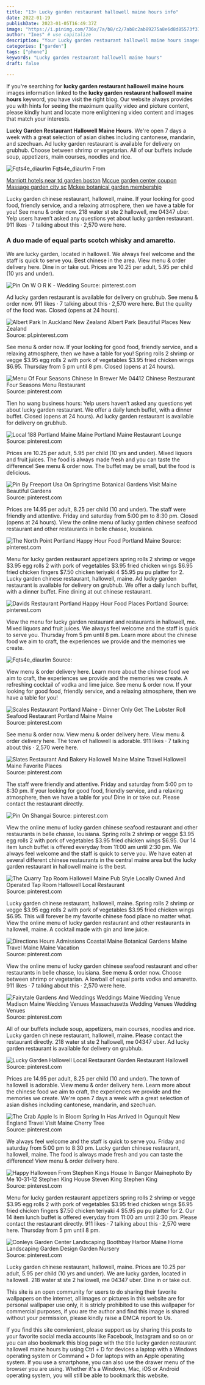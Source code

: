 ```yaml
---
title: "13+ Lucky garden restaurant hallowell maine hours info"
date: 2022-01-19
publishDate: 2023-01-05T16:49:37Z
image: "https://i.pinimg.com/736x/7a/b8/c2/7ab8c2ab89275a8e6d8d85573f317dc9--garden-nursery-maine.jpg"
author: "Ines" # use capitalize
description: "Your Lucky garden restaurant hallowell maine hours images are available. Lucky garden restaurant hallowell maine hours are a topic that is being searched for and liked by netizens now. You can Download the Lucky garden restaurant hallowell maine hours files here. Download all royalty-free vectors."
categories: ["garden"]
tags: ["phone"]
keywords: "Lucky garden restaurant hallowell maine hours"
draft: false

---
```


If you're searching for **lucky garden restaurant hallowell maine hours** images information linked to the **lucky garden restaurant hallowell maine hours** keyword, you have visit the right  blog.  Our website always  provides you with  hints  for seeing  the maximum  quality video and picture  content, please kindly hunt and locate more enlightening video content and images  that match your interests.

**Lucky Garden Restaurant Hallowell Maine Hours**. We&#039;re open 7 days a week with a great selection of asian dishes including cantonese, mandarin, and szechuan. Ad lucky garden restaurant is available for delivery on grubhub. Choose between shrimp or vegetarian. All of our buffets include soup, appetizers, main courses, noodles and rice.

![Fqts4e_diaurlm](https://i.pinimg.com/originals/09/09/53/090953a0de39b12e73dae1417df05737.jpg "Fqts4e_diaurlm")
Fqts4e_diaurlm From 

[Marriott hotels near td garden boston](/marriott-hotels-near-td-garden-boston/)
[Mccue garden center coupon](/mccue-garden-center-coupon/)
[Massage garden city sc](/massage-garden-city-sc/)
[Mckee botanical garden membership](/mckee-botanical-garden-membership/)

Lucky garden chinese restaurant, hallowell, maine. If your looking for good food, friendly service, and a relaxing atmosphere, then we have a table for you! See menu &amp; order now. 218 water st ste 2 hallowell, me 04347 uber. Yelp users haven’t asked any questions yet about lucky garden restaurant. 911 likes · 7 talking about this · 2,570 were here.

### A duo made of equal parts scotch whisky and amaretto.

We are lucky garden, located in hallowell. We always feel welcome and the staff is quick to serve you. Best chinese in the area. View menu &amp; order delivery here. Dine in or take out. Prices are 10.25 per adult, 5.95 per child (10 yrs and under).


![Pin On W O R K - Wedding](https://i.pinimg.com/originals/94/d8/f7/94d8f754cf920131d48ec9097febfe63.webp "Pin On W O R K - Wedding")
Source: pinterest.com

Ad lucky garden restaurant is available for delivery on grubhub. See menu &amp; order now. 911 likes · 7 talking about this · 2,570 were here. But the quality of the food was. Closed (opens at 24 hours).

![Albert Park In Auckland New Zealand Albert Park Beautiful Places New Zealand](https://i.pinimg.com/originals/09/b7/81/09b781abc674345947d6cd1022c8f2a2.jpg "Albert Park In Auckland New Zealand Albert Park Beautiful Places New Zealand")
Source: pl.pinterest.com

See menu &amp; order now. If your looking for good food, friendly service, and a relaxing atmosphere, then we have a table for you! Spring rolls 2 shrimp or vegge $3.95 egg rolls 2 with pork of vegetables $3.95 fried chicken wings $6.95. Thursday from 5 pm until 8 pm. Closed (opens at 24 hours).

![Menu Of Four Seasons Chinese In Brewer Me 04412 Chinese Restaurant Four Seasons Menu Restaurant](https://i.pinimg.com/originals/af/25/5b/af255b049531711b62221fc58352e808.png "Menu Of Four Seasons Chinese In Brewer Me 04412 Chinese Restaurant Four Seasons Menu Restaurant")
Source: pinterest.com

Tien ho wang business hours: Yelp users haven’t asked any questions yet about lucky garden restaurant. We offer a daily lunch buffet, with a dinner buffet. Closed (opens at 24 hours). Ad lucky garden restaurant is available for delivery on grubhub.

![Local 188 Portland Maine Maine Portland Maine Restaurant Lounge](https://i.pinimg.com/originals/60/ba/4a/60ba4afb3151e54a77936cab4edd1a8a.jpg "Local 188 Portland Maine Maine Portland Maine Restaurant Lounge")
Source: pinterest.com

Prices are 10.25 per adult, 5.95 per child (10 yrs and under). Mixed liquors and fruit juices. The food is always made fresh and you can taste the difference! See menu &amp; order now. The buffet may be small, but the food is delicious.

![Pin By Freeport Usa On Springtime Botanical Gardens Visit Maine Beautiful Gardens](https://i.pinimg.com/474x/42/33/6e/42336e4a63e3929732d8c00b6a93632a--beautiful-gardens-beautiful-flowers.jpg "Pin By Freeport Usa On Springtime Botanical Gardens Visit Maine Beautiful Gardens")
Source: pinterest.com

Prices are 14.95 per adult, 8.25 per child (10 and under). The staff were friendly and attentive. Friday and saturday from 5:00 pm to 8:30 pm. Closed (opens at 24 hours). View the online menu of lucky garden chinese seafood restaurant and other restaurants in belle chasse, louisiana.

![The North Point Portland Happy Hour Food Portland Maine](https://i.pinimg.com/originals/4a/60/ee/4a60ee1ff0a604c1655817efe7d432e7.jpg "The North Point Portland Happy Hour Food Portland Maine")
Source: pinterest.com

Menu for lucky garden restaurant appetizers spring rolls 2 shrimp or vegge $3.95 egg rolls 2 with pork of vegetables $3.95 fried chicken wings $6.95 fried chicken fingers $7.50 chicken teriyaki 4 $5.95 pu pu platter for 2. Lucky garden chinese restaurant, hallowell, maine. Ad lucky garden restaurant is available for delivery on grubhub. We offer a daily lunch buffet, with a dinner buffet. Fine dining at out chinese restaurant.

![Davids Restaurant Portland Happy Hour Food Places Portland](https://i.pinimg.com/originals/43/8a/88/438a889c8ff278a10ef4c9355739fd5a.png "Davids Restaurant Portland Happy Hour Food Places Portland")
Source: pinterest.com

View the menu for lucky garden restaurant and restaurants in hallowell, me. Mixed liquors and fruit juices. We always feel welcome and the staff is quick to serve you. Thursday from 5 pm until 8 pm. Learn more about the chinese food we aim to craft, the experiences we provide and the memories we create.

![Fqts4e_diaurlm](https://i.pinimg.com/originals/09/09/53/090953a0de39b12e73dae1417df05737.jpg "Fqts4e_diaurlm")
Source: 

View menu &amp; order delivery here. Learn more about the chinese food we aim to craft, the experiences we provide and the memories we create. A refreshing cocktail of vodka and lime juice. See menu &amp; order now. If your looking for good food, friendly service, and a relaxing atmosphere, then we have a table for you!

![Scales Restaurant Portland Maine - Dinner Only Get The Lobster Roll Seafood Restaurant Portland Maine Maine](https://i.pinimg.com/originals/b1/82/55/b182552ac065981a27e751145b4ed36c.jpg "Scales Restaurant Portland Maine - Dinner Only Get The Lobster Roll Seafood Restaurant Portland Maine Maine")
Source: pinterest.com

See menu &amp; order now. View menu &amp; order delivery here. View menu &amp; order delivery here. The town of hallowell is adorable. 911 likes · 7 talking about this · 2,570 were here.

![Slates Restaurant And Bakery Hallowell Maine Maine Travel Hallowell Maine Favorite Places](https://i.pinimg.com/originals/c8/77/ea/c877eadd2323b9d15f688e5a3ea6bc33.jpg "Slates Restaurant And Bakery Hallowell Maine Maine Travel Hallowell Maine Favorite Places")
Source: pinterest.com

The staff were friendly and attentive. Friday and saturday from 5:00 pm to 8:30 pm. If your looking for good food, friendly service, and a relaxing atmosphere, then we have a table for you! Dine in or take out. Please contact the restaurant directly.

![Pin On Shangai](https://i.pinimg.com/originals/4b/94/d5/4b94d5dc2b85ea09fc4064077e9363f6.jpg "Pin On Shangai")
Source: pinterest.com

View the online menu of lucky garden chinese seafood restaurant and other restaurants in belle chasse, louisiana. Spring rolls 2 shrimp or vegge $3.95 egg rolls 2 with pork of vegetables $3.95 fried chicken wings $6.95. Our 14 item lunch buffet is offered everyday from 11:00 am until 2:30 pm. We always feel welcome and the staff is quick to serve you. We have eaten at several different chinese restaurants in the central maine area but the lucky garden restaurant in hallowell maine is the best.

![The Quarry Tap Room Hallowell Maine Pub Style Locally Owned And Operated Tap Room Hallowell Local Restaurant](https://i.pinimg.com/originals/2b/92/12/2b9212be44509ffac009cb0b08a49c7c.jpg "The Quarry Tap Room Hallowell Maine Pub Style Locally Owned And Operated Tap Room Hallowell Local Restaurant")
Source: pinterest.com

Lucky garden chinese restaurant, hallowell, maine. Spring rolls 2 shrimp or vegge $3.95 egg rolls 2 with pork of vegetables $3.95 fried chicken wings $6.95. This will forever be my favorite chinese food place no matter what. View the online menu of lucky garden restaurant and other restaurants in hallowell, maine. A cocktail made with gin and lime juice.

![Directions Hours Admissions Coastal Maine Botanical Gardens Maine Travel Maine Maine Vacation](https://i.pinimg.com/originals/92/c7/b4/92c7b4bad495d341151e3cc9ffcc20c6.jpg "Directions Hours Admissions Coastal Maine Botanical Gardens Maine Travel Maine Maine Vacation")
Source: pinterest.com

View the online menu of lucky garden chinese seafood restaurant and other restaurants in belle chasse, louisiana. See menu &amp; order now. Choose between shrimp or vegetarian. A lowball of equal parts vodka and amaretto. 911 likes · 7 talking about this · 2,570 were here.

![Fairytale Gardens And Weddings Weddings Maine Wedding Venue Madison Maine Wedding Venues Massachusetts Wedding Venues Wedding Venues](https://i.pinimg.com/736x/70/66/dc/7066dc17cef7dbe651c4471f8ec4620d.jpg "Fairytale Gardens And Weddings Weddings Maine Wedding Venue Madison Maine Wedding Venues Massachusetts Wedding Venues Wedding Venues")
Source: pinterest.com

All of our buffets include soup, appetizers, main courses, noodles and rice. Lucky garden chinese restaurant, hallowell, maine. Please contact the restaurant directly. 218 water st ste 2 hallowell, me 04347 uber. Ad lucky garden restaurant is available for delivery on grubhub.

![Lucky Garden Hallowell Local Restaurant Garden Restaurant Hallowell](https://i.pinimg.com/originals/c2/07/e0/c207e041f9bf4d6e80a0c8b60f170cd9.jpg "Lucky Garden Hallowell Local Restaurant Garden Restaurant Hallowell")
Source: pinterest.com

Prices are 14.95 per adult, 8.25 per child (10 and under). The town of hallowell is adorable. View menu &amp; order delivery here. Learn more about the chinese food we aim to craft, the experiences we provide and the memories we create. We&#039;re open 7 days a week with a great selection of asian dishes including cantonese, mandarin, and szechuan.

![The Crab Apple Is In Bloom Spring In Has Arrived In Ogunquit New England Travel Visit Maine Cherry Tree](https://i.pinimg.com/originals/2e/ca/06/2eca06d38db65545186364633b36a73b.jpg "The Crab Apple Is In Bloom Spring In Has Arrived In Ogunquit New England Travel Visit Maine Cherry Tree")
Source: pinterest.com

We always feel welcome and the staff is quick to serve you. Friday and saturday from 5:00 pm to 8:30 pm. Lucky garden chinese restaurant, hallowell, maine. The food is always made fresh and you can taste the difference! View menu &amp; order delivery here.

![Happy Halloween From Stephen Kings House In Bangor Mainephoto By Me 10-31-12 Stephen King House Steven King Stephen King](https://i.pinimg.com/originals/97/81/cf/9781cfad0f637b1b13acfd75f998d890.jpg "Happy Halloween From Stephen Kings House In Bangor Mainephoto By Me 10-31-12 Stephen King House Steven King Stephen King")
Source: pinterest.com

Menu for lucky garden restaurant appetizers spring rolls 2 shrimp or vegge $3.95 egg rolls 2 with pork of vegetables $3.95 fried chicken wings $6.95 fried chicken fingers $7.50 chicken teriyaki 4 $5.95 pu pu platter for 2. Our 14 item lunch buffet is offered everyday from 11:00 am until 2:30 pm. Please contact the restaurant directly. 911 likes · 7 talking about this · 2,570 were here. Thursday from 5 pm until 8 pm.

![Conleys Garden Center Landscaping Boothbay Harbor Maine Home Landscaping Garden Design Garden Nursery](https://i.pinimg.com/736x/7a/b8/c2/7ab8c2ab89275a8e6d8d85573f317dc9--garden-nursery-maine.jpg "Conleys Garden Center Landscaping Boothbay Harbor Maine Home Landscaping Garden Design Garden Nursery")
Source: pinterest.com

Lucky garden chinese restaurant, hallowell, maine. Prices are 10.25 per adult, 5.95 per child (10 yrs and under). We are lucky garden, located in hallowell. 218 water st ste 2 hallowell, me 04347 uber. Dine in or take out.

This site is an open community for users to do sharing their favorite wallpapers on the internet, all images or pictures in this website are for personal wallpaper use only, it is stricly prohibited to use this wallpaper for commercial purposes, if you are the author and find this image is shared without your permission, please kindly raise a DMCA report to Us.

If you find this site convienient, please support us by sharing this posts to your favorite social media accounts like Facebook, Instagram and so on or you can also bookmark this blog page with the title lucky garden restaurant hallowell maine hours by using Ctrl + D for devices a laptop with a Windows operating system or Command + D for laptops with an Apple operating system. If you use a smartphone, you can also use the drawer menu of the browser you are using. Whether it's a Windows, Mac, iOS or Android operating system, you will still be able to bookmark this website.

